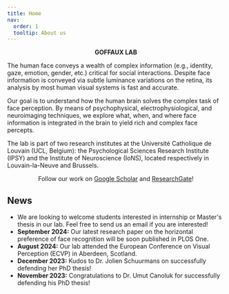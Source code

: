 ```yaml
---
title: Home
nav: 
  order: 1
  tooltip: About us
---
```

<p style="text-align:center"> <b> GOFFAUX LAB </b> </p>

The human face conveys a wealth of complex information (e.g., identity, gaze, emotion, gender, etc.) critical for social interactions. Despite face information is conveyed via subtle luminance variations on the retina, its analysis by most human visual systems is fast and accurate. 
<p> Our goal is to understand how the human brain solves the complex task of face perception. By means of psychophysical, electrophysiological, and neuroimaging techniques, we explore what, when, and where face information is integrated in the brain to yield rich and complex face percepts. </p>

<p> The lab is part of two research institutes at the Université Catholique de Louvain (UCL, Belgium): the Psychological Sciences Research Institute (IPSY) and the Institute of Neuroscience (IoNS), located respectively in Louvain-la-Neuve and Brussels. </p>

<p style="text-align:center">Follow our work on <a href="https://scholar.google.be/citations?user=enBXK1cAAAAJ&hl=fr">Google Scholar</a> and <a href="https://www.researchgate.net/lab/GoffauxLab-Valerie-Goffaux">ResearchGate</a>!</p>


## News

- We are looking to welcome students interested in internship or Master's thesis in our lab. Feel free to send us an email if you are interested!
- **September 2024:** Our latest research paper on the horizontal preference of face recognition will be soon published in PLOS One.
- **August 2024:** Our lab attended the European Conference on Visual Perception (ECVP) in Aberdeen, Scotland.
- **December 2023:** Kudos to Dr. Jolien Schuurmans on successfully defending her PhD thesis!
- **November 2023:** Congratulations to Dr. Umut Canoluk for successfully defending his PhD thesis!
